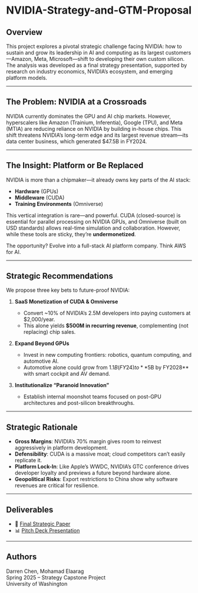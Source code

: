 # NVIDIA-Strategy-and-GTM-Proposal

## Overview

This project explores a pivotal strategic challenge facing NVIDIA: how to sustain and grow its leadership in AI and computing as its largest customers—Amazon, Meta, Microsoft—shift to developing their own custom silicon. The analysis was developed as a final strategy presentation, supported by research on industry economics, NVIDIA’s ecosystem, and emerging platform models.

---

## The Problem: NVIDIA at a Crossroads

NVIDIA currently dominates the GPU and AI chip markets. However, hyperscalers like Amazon (Trainium, Inferentia), Google (TPU), and Meta (MTIA) are reducing reliance on NVIDIA by building in-house chips. This shift threatens NVIDIA’s long-term edge and its largest revenue stream—its data center business, which generated $47.5B in FY2024.

---

## The Insight: Platform or Be Replaced

NVIDIA is more than a chipmaker—it already owns key parts of the AI stack:
- **Hardware** (GPUs)
- **Middleware** (CUDA)
- **Training Environments** (Omniverse)

This vertical integration is rare—and powerful. CUDA (closed-source) is essential for parallel processing on NVIDIA GPUs, and Omniverse (built on USD standards) allows real-time simulation and collaboration. However, while these tools are sticky, they’re **undermonetized**.

The opportunity? Evolve into a full-stack AI platform company. Think AWS for AI.

---

## Strategic Recommendations

We propose three key bets to future-proof NVIDIA:

1. **SaaS Monetization of CUDA & Omniverse**
   - Convert ~10% of NVIDIA’s 2.5M developers into paying customers at $2,000/year.
   - This alone yields **$500M in recurring revenue**, complementing (not replacing) chip sales.

2. **Expand Beyond GPUs**
   - Invest in new computing frontiers: robotics, quantum computing, and automotive AI.
   - Automotive alone could grow from $1.1B (FY24) to **$5B by FY2028** with smart cockpit and AV demand.

3. **Institutionalize “Paranoid Innovation”**
   - Establish internal moonshot teams focused on post-GPU architectures and post-silicon breakthroughs.

---

## Strategic Rationale

- **Gross Margins**: NVIDIA’s 70% margin gives room to reinvest aggressively in platform development.
- **Defensibility**: CUDA is a massive moat; cloud competitors can’t easily replicate it.
- **Platform Lock-In**: Like Apple’s WWDC, NVIDIA’s GTC conference drives developer loyalty and previews a future beyond hardware alone.
- **Geopolitical Risks**: Export restrictions to China show why software revenues are critical for resilience.

---

## Deliverables

- 📄 [Final Strategic Paper](./Final%20Written%20Project_%20NVIDIA.docx)
- 📊 [Pitch Deck Presentation](./NVIDIA%20Strategy%20Pitch_%20Scaling%20Beyond%20the%20Chip.pptx)

---

## Authors

Darren Chen, Mohamad Elaarag  
Spring 2025 – Strategy Capstone Project  
University of Washington
